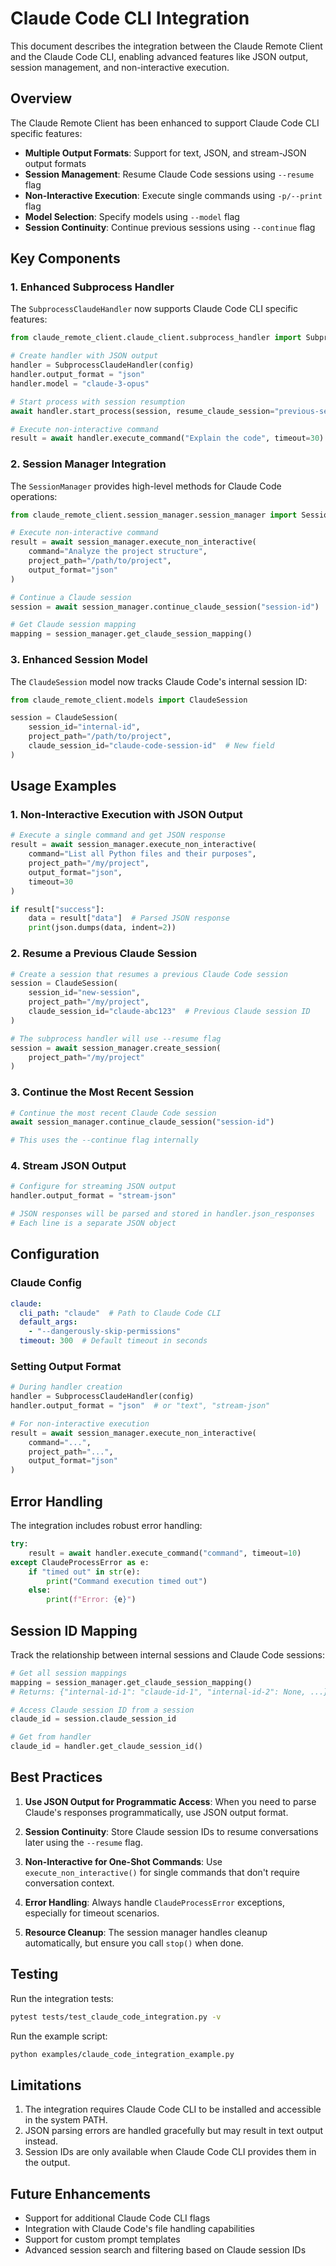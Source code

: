 # Claude Code CLI Integration

This document describes the integration between the Claude Remote Client and the Claude Code CLI, enabling advanced features like JSON output, session management, and non-interactive execution.

## Overview

The Claude Remote Client has been enhanced to support Claude Code CLI specific features:

- **Multiple Output Formats**: Support for text, JSON, and stream-JSON output formats
- **Session Management**: Resume Claude Code sessions using `--resume` flag
- **Non-Interactive Execution**: Execute single commands using `-p/--print` flag
- **Model Selection**: Specify models using `--model` flag
- **Session Continuity**: Continue previous sessions using `--continue` flag

## Key Components

### 1. Enhanced Subprocess Handler

The `SubprocessClaudeHandler` now supports Claude Code CLI specific features:

```python
from claude_remote_client.claude_client.subprocess_handler import SubprocessClaudeHandler

# Create handler with JSON output
handler = SubprocessClaudeHandler(config)
handler.output_format = "json"
handler.model = "claude-3-opus"

# Start process with session resumption
await handler.start_process(session, resume_claude_session="previous-session-id")

# Execute non-interactive command
result = await handler.execute_command("Explain the code", timeout=30)
```

### 2. Session Manager Integration

The `SessionManager` provides high-level methods for Claude Code operations:

```python
from claude_remote_client.session_manager.session_manager import SessionManager

# Execute non-interactive command
result = await session_manager.execute_non_interactive(
    command="Analyze the project structure",
    project_path="/path/to/project",
    output_format="json"
)

# Continue a Claude session
session = await session_manager.continue_claude_session("session-id")

# Get Claude session mapping
mapping = session_manager.get_claude_session_mapping()
```

### 3. Enhanced Session Model

The `ClaudeSession` model now tracks Claude Code's internal session ID:

```python
from claude_remote_client.models import ClaudeSession

session = ClaudeSession(
    session_id="internal-id",
    project_path="/path/to/project",
    claude_session_id="claude-code-session-id"  # New field
)
```

## Usage Examples

### 1. Non-Interactive Execution with JSON Output

```python
# Execute a single command and get JSON response
result = await session_manager.execute_non_interactive(
    command="List all Python files and their purposes",
    project_path="/my/project",
    output_format="json",
    timeout=30
)

if result["success"]:
    data = result["data"]  # Parsed JSON response
    print(json.dumps(data, indent=2))
```

### 2. Resume a Previous Claude Session

```python
# Create a session that resumes a previous Claude Code session
session = ClaudeSession(
    session_id="new-session",
    project_path="/my/project",
    claude_session_id="claude-abc123"  # Previous Claude session ID
)

# The subprocess handler will use --resume flag
session = await session_manager.create_session(
    project_path="/my/project"
)
```

### 3. Continue the Most Recent Session

```python
# Continue the most recent Claude Code session
await session_manager.continue_claude_session("session-id")

# This uses the --continue flag internally
```

### 4. Stream JSON Output

```python
# Configure for streaming JSON output
handler.output_format = "stream-json"

# JSON responses will be parsed and stored in handler.json_responses
# Each line is a separate JSON object
```

## Configuration

### Claude Config

```yaml
claude:
  cli_path: "claude"  # Path to Claude Code CLI
  default_args:
    - "--dangerously-skip-permissions"
  timeout: 300  # Default timeout in seconds
```

### Setting Output Format

```python
# During handler creation
handler = SubprocessClaudeHandler(config)
handler.output_format = "json"  # or "text", "stream-json"

# For non-interactive execution
result = await session_manager.execute_non_interactive(
    command="...",
    project_path="...",
    output_format="json"
)
```

## Error Handling

The integration includes robust error handling:

```python
try:
    result = await handler.execute_command("command", timeout=10)
except ClaudeProcessError as e:
    if "timed out" in str(e):
        print("Command execution timed out")
    else:
        print(f"Error: {e}")
```

## Session ID Mapping

Track the relationship between internal sessions and Claude Code sessions:

```python
# Get all session mappings
mapping = session_manager.get_claude_session_mapping()
# Returns: {"internal-id-1": "claude-id-1", "internal-id-2": None, ...}

# Access Claude session ID from a session
claude_id = session.claude_session_id

# Get from handler
claude_id = handler.get_claude_session_id()
```

## Best Practices

1. **Use JSON Output for Programmatic Access**: When you need to parse Claude's responses programmatically, use JSON output format.

2. **Session Continuity**: Store Claude session IDs to resume conversations later using the `--resume` flag.

3. **Non-Interactive for One-Shot Commands**: Use `execute_non_interactive()` for single commands that don't require conversation context.

4. **Error Handling**: Always handle `ClaudeProcessError` exceptions, especially for timeout scenarios.

5. **Resource Cleanup**: The session manager handles cleanup automatically, but ensure you call `stop()` when done.

## Testing

Run the integration tests:

```bash
pytest tests/test_claude_code_integration.py -v
```

Run the example script:

```bash
python examples/claude_code_integration_example.py
```

## Limitations

1. The integration requires Claude Code CLI to be installed and accessible in the system PATH.
2. JSON parsing errors are handled gracefully but may result in text output instead.
3. Session IDs are only available when Claude Code CLI provides them in the output.

## Future Enhancements

- Support for additional Claude Code CLI flags
- Integration with Claude Code's file handling capabilities  
- Support for custom prompt templates
- Advanced session search and filtering based on Claude session IDs